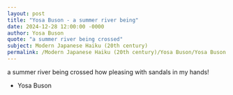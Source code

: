 ```yaml
---
layout: post
title: "Yosa Buson - a summer river being"
date: 2024-12-28 12:00:00 -0000
author: Yosa Buson
quote: "a summer river being crossed"
subject: Modern Japanese Haiku (20th century)
permalink: /Modern Japanese Haiku (20th century)/Yosa Buson/Yosa Buson - a summer river being
---
```


a summer river being crossed
how pleasing
with sandals in my hands!

- Yosa Buson

